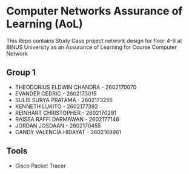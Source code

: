 # Computer Networks Assurance of Learning (AoL)

This Repo contains Study Case project network design for floor 4-6 at BINUS University as an Assurance of Learning for Course Computer Network

## Group 1
* THEODORIUS ELDWIN CHANDRA - 2602170070
* EVANDER CEDRIC - 2602173015
* SULIS SURYA PRATAMA - 2602173255
* KENNETH LUKITO - 2602177392
* REINHART CHRISTOPHER - 2602170291
* RAISSA RAFFI DARMAWAN - 2602177146
* JORDAN JOSDAAN - 2602170455
* CANDY VALENCIA HIDAYAT - 2602168961

## Tools
* Cisco Packet Tracer
